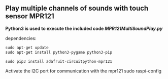 ## Play multiple channels of sounds with touch sensor MPR121

**Python3 is used to execute the included code _MPR121MultiSoundPlay.py_**

dependencies:

```python
sudo apt-get update
sudo apt-get install python3-pygame python3-pip

sudo pip3 install adafruit-circuitpython-mpr121
```
Activate the I2C port for communication with the mpr121
sudo raspi-config


